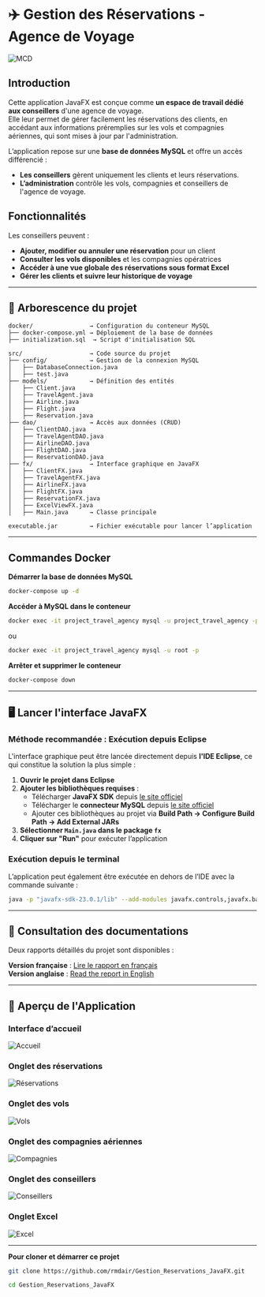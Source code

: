
# ✈️ Gestion des Réservations - Agence de Voyage 

![MCD](Modele_Conceptuel_Donnees.png)

## Introduction

Cette application JavaFX est conçue comme **un espace de travail dédié aux conseillers** d'une agence de voyage.  
Elle leur permet de gérer facilement les réservations des clients, en accédant aux informations préremplies sur les vols et compagnies aériennes, qui sont mises à jour par l'administration.  

L’application repose sur une **base de données MySQL** et offre un accès différencié :  
- **Les conseillers** gèrent uniquement les clients et leurs réservations.  
- **L’administration** contrôle les vols, compagnies et conseillers de l'agence de voyage.  

## Fonctionnalités

Les conseillers peuvent :  
- **Ajouter, modifier ou annuler une réservation** pour un client  
- **Consulter les vols disponibles** et les compagnies opératrices  
- **Accéder à une vue globale des réservations sous format Excel**  
- **Gérer les clients et suivre leur historique de voyage**  

---

## 📂 Arborescence du projet 

```plaintext
docker/                → Configuration du conteneur MySQL
├── docker-compose.yml → Déploiement de la base de données
├── initialization.sql  → Script d'initialisation SQL

src/                   → Code source du projet
├── config/            → Gestion de la connexion MySQL
│   ├── DatabaseConnection.java
│   ├── test.java
├── models/            → Définition des entités 
│   ├── Client.java
│   ├── TravelAgent.java
│   ├── Airline.java
│   ├── Flight.java
│   ├── Reservation.java
├── dao/               → Accès aux données (CRUD)
│   ├── ClientDAO.java
│   ├── TravelAgentDAO.java
│   ├── AirlineDAO.java
│   ├── FlightDAO.java
│   ├── ReservationDAO.java
├── fx/                → Interface graphique en JavaFX
│   ├── ClientFX.java
│   ├── TravelAgentFX.java
│   ├── AirlineFX.java
│   ├── FlightFX.java
│   ├── ReservationFX.java
│   ├── ExcelViewFX.java
│   ├── Main.java      → Classe principale

executable.jar         → Fichier exécutable pour lancer l’application
```

---

## Commandes Docker

**Démarrer la base de données MySQL**  
```bash
docker-compose up -d
```

**Accéder à MySQL dans le conteneur**  
```bash
docker exec -it project_travel_agency mysql -u project_travel_agency -p      
```
ou
```bash
docker exec -it project_travel_agency mysql -u root -p
```

**Arrêter et supprimer le conteneur**  
```bash
docker-compose down
```

---

## 🖥️ Lancer l'interface JavaFX

### Méthode recommandée : Exécution depuis Eclipse  
L'interface graphique peut être lancée directement depuis **l'IDE Eclipse**, ce qui constitue la solution la plus simple :  
1. **Ouvrir le projet dans Eclipse**  
2. **Ajouter les bibliothèques requises** :  
   - Télécharger **JavaFX SDK** depuis [le site officiel](https://openjfx.io/)  
   - Télécharger le **connecteur MySQL** depuis [le site officiel](https://www.mysql.com/products/connector/)  
   - Ajouter ces bibliothèques au projet via **Build Path → Configure Build Path → Add External JARs**  
3. **Sélectionner `Main.java` dans le package `fx`**  
4. **Cliquer sur "Run"** pour exécuter l’application  


### Exécution depuis le terminal  
L’application peut également être exécutée en dehors de l’IDE avec la commande suivante :  
```bash
java -p "javafx-sdk-23.0.1/lib" --add-modules javafx.controls,javafx.base,javafx.fxml,javafx.graphics,javafx.media,javafx.web --add-opens=javafx.graphics/javafx.scene=ALL-UNNAMED --add-exports javafx.base/com.sun.javafx.event=ALL-UNNAMED -jar executable.jar
```

---

## 📖 Consultation des documentations
Deux rapports détaillés du projet sont disponibles :  

**Version française** : [Lire le rapport en français](rapport_gestion_reservations.pdf)  
**Version anglaise** : [Read the report in English](English_version/reservations_management_report.pdf)  

---

## 📸 Aperçu de l'Application

### Interface d’accueil  
![Accueil](pictures/update_client.png)

### Onglet des réservations  
![Réservations](pictures/update_reservation.png)

### Onglet des vols  
![Vols](pictures/flights.png)

### Onglet des compagnies aériennes  
![Compagnies](pictures/airlines.png)

### Onglet des conseillers  
![Conseillers](pictures/travel_agents.png)

### Onglet Excel  
![Excel](pictures/excel_window.png)

---


**Pour cloner et démarrer ce projet**  
```bash
git clone https://github.com/rmdair/Gestion_Reservations_JavaFX.git
```
```bash
cd Gestion_Reservations_JavaFX
```
